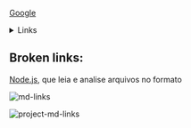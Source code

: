 [Google](https://www.google.com)

 <details><summary>Links</summary><p>

  * [Arranjos](https://curriculum.laboratoria.la/pt/topics/javascript/04-arrays)
  * [Array - MDN](https://developer.mozilla.org//pt-BR/docs/Web/JavaScript/Reference/Global_Objects/Array/)
  * [Array.prototype.sort() - MDN](https://developer.mozilla.org/pt-BR/docs/Web/JavaScript/Reference/Global_Objects/Array/sort)
  * [Array.prototype.forEach() - MDN](https://developer.mozilla.org/pt-BR/docs/Web/JavaScript/Reference/Global_Objects/Array/forEach)
  * [Array.prototype.map() - MDN](https://developer.mozilla.org/pt-BR/docs/Web/JavaScript/Reference/Global_Objects/Array/map)
  * [Array.prototype.filter() - MDN](https://developer.mozilla.org/pt-BR/docs/Web/JavaScript/Reference/Global_Objects/Array/filter)
  * [Array.prototype.reduce() - MDN](https://developer.mozilla.org/pt-BR/docs/Web/JavaScript/Reference/Global_Objects/Array/Reduce)
  * [Array.prototype.reduce() - MDN](https://developer.mozilla.org/pt-BR/docs/Web/JavaScript/Reference/Global_Objects/Array/Reduce)
  * [Array.prototype.reduce() - MDN](https://developer.mozilla.org/pt-BR/docs/Web/JavaScript/Reference/Global_Objects/Array/Reduce)
</p></details>

## Broken links:

[Node.js](https://nodejsorg/), que leia e analise arquivos no formato

![md-links](https://user-images.githubusercontentcom/110297/42118443-b7a5f1f0-7bc8-11e8-96ad-9cc5593715a6.jpg)

![project-md-links](https://claseslaboratoria.slackcom/archives/C03T1E5TJCQ)
